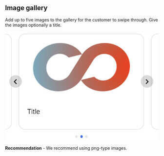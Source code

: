 ## Image gallery

Add up to five images to the gallery for the customer to swipe through. Give the images optionally a title.

![image_gallery_example_demo](image_gallery_example.png)

**Recommendation** - We recommend using png-type images.
